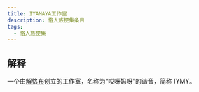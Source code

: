 ```yaml
---
title: IYAMAYA工作室
description: 恪人族梗集条目
tags:
  - 恪人族梗集
---
```


## 解释

一个由[解恪布](../解恪布)创立的工作室，名称为“哎呀妈呀”的谐音，简称 IYMY。
